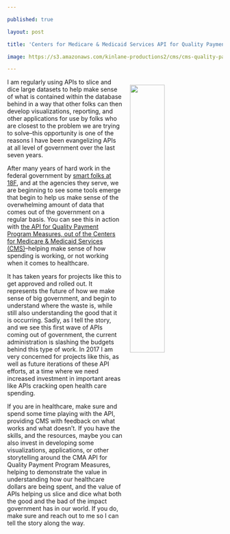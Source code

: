---
published: true
layout: post
title: 'Centers for Medicare & Medicaid Services API for Quality Payment Program Measures'
image: https://s3.amazonaws.com/kinlane-productions2/cms/cms-quality-payment-program.png
---

<p><img src="https://s3.amazonaws.com/kinlane-productions2/cms/cms-quality-payment-program.png" align="right" width="40%" style="padding: 15px;" />
<p>I am regularly using APIs to slice and dice large datasets to help make sense of what is contained within the database behind in a way that other folks can then develop visualizations, reporting, and other applications for use by folks who are closest to the problem we are trying to solve–this opportunity is one of the reasons I have been evangelizing APIs at all level of government over the last seven years.

<p>After many years of hard work in the federal government by <a href="https://18f.gsa.gov/">smart folks at 18F</a>, and at the agencies they serve, we are beginning to see some tools emerge that begin to help us make sense of the overwhelming amount of data that comes out of the government on a regular basis. You can see this in action with <a href="https://qpp.cms.gov/api/">the API for Quality Payment Program Measures, out of the Centers for Medicare &amp; Medicaid Services (CMS)</a>–helping make sense of how spending is working, or not working when it comes to healthcare.

<p>It has taken years for projects like this to get approved and rolled out. It represents the future of how we make sense of big government, and begin to understand where the waste is, while still also understanding the good that it is occurring. Sadly, as I tell the story, and we see this first wave of APIs coming out of government, the current administration is slashing the budgets behind this type of work. In 2017 I am very concerned for projects like this, as well as future iterations of these API efforts, at a time where we need increased investment in important areas like APIs cracking open health care spending.

<p>If you are in healthcare, make sure and spend some time playing with the API, providing CMS with feedback on what works and what doesn’t. If you have the skills, and the resources, maybe you can also invest in developing some visualizations, applications, or other storytelling around the CMA API for Quality Payment Program Measures, helping to demonstrate the value in understanding how our healthcare dollars are being spent, and the value of APIs helping us slice and dice what both the good and the bad of the impact government has in our world. If you do, make sure and reach out to me so I can tell the story along the way.


